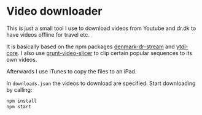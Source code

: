 # Video downloader

This is just a small tool I use to download videos from Youtube and dr.dk to have videos offline for travel etc.

It is basically based on the npm packages [denmark-dr-stream](https://www.npmjs.com/package/denmark-dr-stream) and [ytdl-core](https://www.npmjs.com/package/ytdl-core). I also use [grunt-video-slicer](https://www.npmjs.com/package/grunt-video-slicer) to clip certain popular sequences to its own videos.

Afterwards I use iTunes to copy the files to an iPad.

In ``downloads.json`` the videos to download are specified. Start downloading by calling:

```sh
npm install
npm start
```
